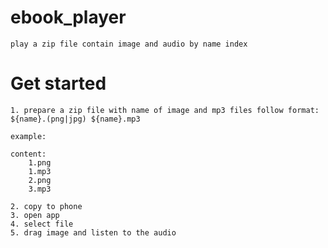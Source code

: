 # ebook_player
    play a zip file contain image and audio by name index
# Get started
    1. prepare a zip file with name of image and mp3 files follow format: ${name}.(png|jpg) ${name}.mp3

    example:

    content:
        1.png
        1.mp3
        2.png
        3.mp3

    2. copy to phone
    3. open app
    4. select file
    5. drag image and listen to the audio